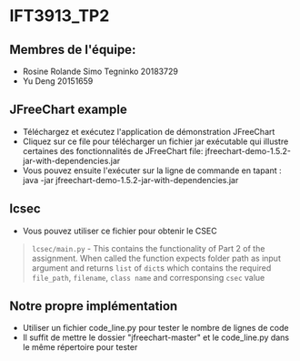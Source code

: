 # IFT3913_TP2

## Membres de l'équipe:
- Rosine Rolande Simo Tegninko 20183729
- Yu Deng 20151659

## JFreeChart example
- Téléchargez et exécutez l'application de démonstration JFreeChart
- Cliquez sur ce file pour télécharger un fichier jar exécutable qui illustre certaines des fonctionnalités de JFreeChart  file:
jfreechart-demo-1.5.2-jar-with-dependencies.jar
- Vous pouvez ensuite l'exécuter sur la ligne de commande en tapant :
java -jar jfreechart-demo-1.5.2-jar-with-dependencies.jar

## lcsec
- Vous pouvez utiliser ce fichier pour obtenir le CSEC
>`lcsec/main.py` -  This contains the functionality of Part 2 of the assignment. When called the function expects folder path as input argument and returns `list` of `dict`s which contains the required `file_path`, `filename`, `class name` and corresponsing `csec` value

## Notre propre implémentation
- Utiliser un fichier code_line.py pour tester le nombre de lignes de code
- Il suffit de mettre le dossier "jfreechart-master" et le code_line.py dans le même répertoire pour tester
